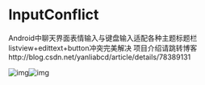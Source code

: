 # InputConflict
Android中聊天界面表情输入与键盘输入适配各种主题标题栏listview+edittext+button冲突完美解决
项目介绍请跳转博客http://blog.csdn.net/yanliabcd/article/details/78389131

![img](https://github.com/604982372/InputConflict/blob/master/not_title_bar.gif)![img](https://github.com/604982372/InputConflict/blob/master/title_bar.gif)

